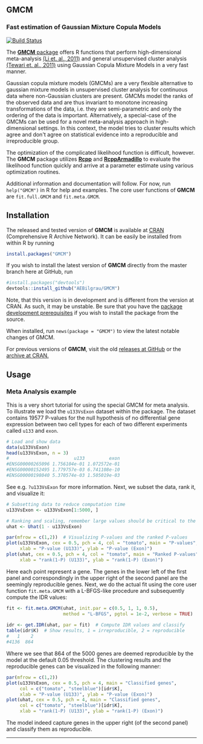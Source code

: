 GMCM
----
### Fast estimation of Gaussian Mixture Copula Models

[![Build Status](https://api.travis-ci.org/AEBilgrau/GMCM.svg?branch=master)](https://travis-ci.org/AEBilgrau/GMCM)

The [**GMCM** package](http://cran.r-project.org/package=GMCM) offers R functions that perform high-dimensional meta-analysis [(Li et. al., 2011)](http://arxiv.org/pdf/1110.4705.pdf) and general unsupervised cluster analysis [(Tewari et. al., 2011)](http://ieeexplore.ieee.org/xpl/articleDetails.jsp?arnumber=6137392) using Gaussian Copula Mixture Models in a very fast manner.

Gaussian copula mixture models (GMCMs) are a very flexible alternative to gaussian mixture models in unsupervised cluster analysis for continuous data where non-Gaussian clusters are present. GMCMs model the ranks of the observed data and are thus invariant to monotone increasing transformations of the data, i.e. they are semi-parametric and only the ordering of the data is important. Alternatively, a special-case of the GMCMs can be used for a novel meta-analysis approach in high-dimensional settings. In this context, the model tries to cluster results which agree and don't agree on statistical evidence into a reproducible and irreproducible group.

The optimization of the complicated likelihood function is difficult, however. The **GMCM** package utilizes [**Rcpp**](https://github.com/RcppCore/Rcpp) and [**RcppArmadillo**](https://github.com/RcppCore/RcppArmadillo) to evaluate the likelihood function quickly and arrive at a parameter estimate using various optimization routines.

Additional information and documentation will follow. For now, run `help("GMCM")` in R for help and examples. The core user functions of **GMCM** are `fit.full.GMCM` and `fit.meta.GMCM`.

## Installation

The released and tested version of **GMCM** is available at
[CRAN](http://cran.r-project.org/package=GMCM) (Comprehensive R Archive Network). It can be easily be installed from within R by running 

```R
install.packages("GMCM")
```

If you wish to install the latest version of **GMCM** directly from the master branch here at GitHub, run 

```R
#install.packages("devtools")
devtools::install_github("AEBilgrau/GMCM")
```

Note, that this version is in development and is different from the version at CRAN. As such, it may be unstable. Be sure that you have the 
[package development prerequisites](http://www.rstudio.com/ide/docs/packages/prerequisites) if you wish to install the package from the source.

When installed, run `news(package = "GMCM")` to view the latest notable changes of GMCM.

For previous versions of **GMCM**, visit the old [releases at GitHub](https://github.com/AEBilgrau/GMCM/releases) or the [archive at CRAN.](http://cran.r-project.org/src/contrib/Archive/GMCM/)


## Usage
### Meta Analysis example
This is a very short tutorial for using the special GMCM for meta analysis. To illustrate we load the `u133VsExon` dataset within the package. The dataset contains 19577 P-values for the null hypothesis of no differential gene expression between two cell types for each of two different experiments called `u133` and `exon`.
```R
# Load and show data
data(u133VsExon)
head(u133VsExon, n = 3)
#                        u133         exon
#ENSG00000265096 1.756104e-01 1.072572e-01
#ENSG00000152495 1.779757e-03 6.741108e-10
#ENSG00000198040 5.370574e-03 1.505019e-03
```
See e.g. `?u133VsExon` for more information.
Next, we subset the data, rank it, and visualize it:
```R
# Subsetting data to reduce computation time
u133VsExon <- u133VsExon[1:5000, ]

# Ranking and scaling, remember large values should be critical to the null!
uhat <- Uhat(1 - u133VsExon)

par(mfrow = c(1,2))  # Visualizing P-values and the ranked P-values
plot(u133VsExon, cex = 0.5, pch = 4, col = "tomato", main = "P-values",
     xlab = "P-value (U133)", ylab = "P-value (Exon)")
plot(uhat, cex = 0.5, pch = 4, col = "tomato", main = "Ranked P-values",
     xlab = "rank(1-P) (U133)", ylab = "rank(1-P) (Exon)")
```
Here each point represent a gene. The genes in the lower left of the first panel and correspondingly in the upper right of the second panel are the seemingly reproducible genes.
Next, we do the actual fit using the core user function `fit.meta.GMCM` with a L-BFGS-like procedure and subsequently compute the IDR values:
```R
fit <- fit.meta.GMCM(uhat, init.par = c(0.5, 1, 1, 0.5), 
                     method = "L-BFGS", pgtol = 1e-2, verbose = TRUE)
                     
idr <- get.IDR(uhat, par = fit)  # Compute IDR values and classify
table(idr$K)  # Show results, 1 = irreproducible, 2 = reproducible
#   1    2 
#4136  864 
````
Where we see that 864 of the 5000 genes are deemed reproducible by the model at the default 0.05 threshold.
The clustering results and the reproducible genes can be visualized in the following manner:
```R
par(mfrow = c(1,2))
plot(u133VsExon, cex = 0.5, pch = 4, main = "Classified genes",
     col = c("tomato", "steelblue")[idr$K],
     xlab = "P-value (U133)", ylab = "P-value (Exon)")
plot(uhat, cex = 0.5, pch = 4, main = "Classified genes",
     col = c("tomato", "steelblue")[idr$K],
     xlab = "rank(1-P) (U133)", ylab = "rank(1-P) (Exon)")
````
The model indeed capture genes in the upper right (of the second panel) and classify them as reproducible.

---

